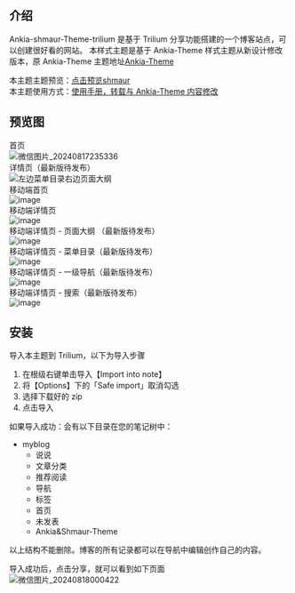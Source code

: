 ## 介绍
Ankia-shmaur-Theme-trilium 是基于 Trilium 分享功能搭建的一个博客站点，可以创建很好看的网站。
本样式主题是基于 Ankia-Theme 样式主题从新设计修改版本，原 Ankia-Theme 主题地址[Ankia-Theme](https://github.com/dvai/Ankia-Theme?tab=readme-ov-file#introduction)

本主题主题预览：[点击预览shmaur](https://www.shmaur.com/)  
本主题使用方式：[使用手册，转载与 Ankia-Theme 内容修改](https://www.shmaur.com/6gBePxfRSctO)  

## 预览图
首页  
![微信图片_20240817235336](https://github.com/user-attachments/assets/6061773d-c61c-4877-9659-19a2779d23f4)  
详情页（最新版待发布）  
![左边菜单目录右边页面大纲](https://github.com/user-attachments/assets/85dd7c17-413a-40ba-b734-50b3805bca60)  
移动端首页  
![image](https://github.com/user-attachments/assets/1133dd4d-2980-4115-9e61-3e9a5810b6a0)  
移动端详情页  
![image](https://github.com/user-attachments/assets/4772ee0a-dc68-4552-9395-dd7825f91cb4)  
移动端详情页 - 页面大纲 （最新版待发布）  
![image](https://github.com/user-attachments/assets/2b63feb3-d342-4683-919c-07ca79c9413e)  
移动端详情页 - 菜单目录（最新版待发布）  
![image](https://github.com/user-attachments/assets/40b569b5-b6ba-4fb8-8e2a-d5889f2da3c5)  
移动端详情页 - 一级导航（最新版待发布）  
![image](https://github.com/user-attachments/assets/458ad199-7cd5-4c98-a346-b497ca9945d4)  
移动端详情页 - 搜索（最新版待发布）  
![image](https://github.com/user-attachments/assets/157c9ca5-056f-4106-ac29-b81a97ec0a0d)  



## 安装
导入本主题到 Trilium，以下为导入步骤  
1. 在根级右键单击导入【Import into note】  
2. 将【Options】下的「Safe import」取消勾选  
3. 选择下载好的 zip  
4. 点击导入  

如果导入成功：会有以下目录在您的笔记树中：  
- myblog
	- 说说
	- 文章分类
	- 推荐阅读
	- 导航
	- 标签
	- 首页
	- 未发表
	- Ankia&Shmaur-Theme

 以上结构不能删除。博客的所有记录都可以在导航中编辑创作自己的内容。

导入成功后，点击分享，就可以看到如下页面  
![微信图片_20240818000422](https://github.com/user-attachments/assets/2d507b0f-f72c-454b-8d10-0bdc4410fdf0)



